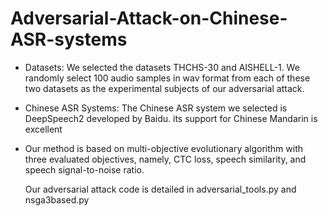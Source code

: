 # Adversarial-Attack-on-Chinese-ASR-systems

* Datasets: We selected the datasets THCHS-30 and AISHELL-1. We randomly select 100 audio samples in wav format from each of these two datasets as the experimental subjects of our adversarial attack.

* Chinese ASR Systems: The Chinese ASR system we selected is DeepSpeech2 developed by Baidu. its support for Chinese Mandarin is excellent 

* Our method is based on multi-objective evolutionary algorithm with three evaluated objectives, namely, CTC loss, speech similarity, and speech signal-to-noise ratio.

  Our adversarial attack code is detailed in adversarial_tools.py and nsga3based.py

